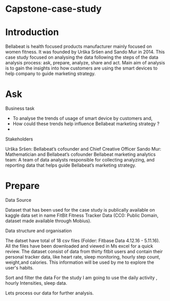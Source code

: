 # Capstone-case-study
# Introduction
Bellabeat is health focused products manufacturer mainly focused on women fitness. It was founded by Urška Sršen and Sando Mur in 2014. This case study focused on analysing the data following the steps of the data analysis process: ask, prepare, analyze, share and act. Main aim of analysis is to gain the insights into how customers are using the smart devices to help company to guide marketing strategy.

# Ask
Business task

* To analyse the trends of usage of smart device by customers and,
* How could these trends help influence Bellabeat marketing strategy ?
* 
Stakeholders

Urška Sršen: Bellabeat’s cofounder and Chief Creative Officer
Sando Mur: Mathematician and Bellabeat’s cofounder
Bellabeat marketing analytics team: A team of data analysts responsible for collecting analyzing, and reporting data that helps guide Bellabeat’s marketing strategy.

# Prepare
Data Source

Dataset that has been used for the case study is publically available on kaggle data set in name FitBit Fitness Tracker Data (CC0: Public Domain, dataset made available through Mobius).

Data structure and organisation

The datset have total of 18 csv files (Folder: Fitbase Data 4.12.16 - 5.11.16). All the files have been downloaded and viewed in Ms excel for a quick review. The dataset consist of data from thirty fitbit users and contain their personal tracker data, like heart rate, sleep monitoring, hourly step count, weight,and calories. This information will be used by me to explore the user's habits.

Sort and filter the data For the study I am going to use the daily activity , hourly Intensities, sleep data.

Lets process our data for further analysis.
